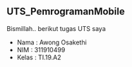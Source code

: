 ## UTS_PemrogramanMobile

Bismillah.. 
berikut tugas UTS saya
- Nama  : Awong Osakethi
- NIM  : 311910499
- Kelas  : TI.19.A2
